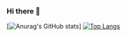 ### Hi there 👋

<!--
**LuckyArd110/LuckyArd110** is a ✨ _special_ ✨ repository because its `README.md` (this file) appears on your GitHub profile.

Here are some ideas to get you started:

- 🔭 I’m currently working on ...
- 🌱 I’m currently learning ...
- 👯 I’m looking to collaborate on ...
- 🤔 I’m looking for help with ...
- 💬 Ask me about ...
- 📫 How to reach me: ...
- 😄 Pronouns: ...
- ⚡ Fun fact: ...
-->

[![Anurag's GitHub stats](https://github-readme-stats.vercel.app/api?username=LuckyArd110&theme=gruvbox&show_icons=true)]
[![Top Langs](https://github-readme-stats.vercel.app/api/top-langs/?username=LuckyArd110&layout=compact&theme=gruvbox&show_icons=true)](https://github.com/anuraghazra/github-readme-stats)
